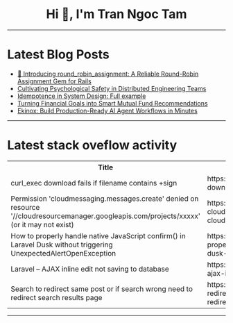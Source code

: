 <h1 align="center">Hi 👋, I'm Tran Ngoc Tam</h1>

---

# Latest Blog Posts 
<!-- BLOG-POST-LIST:START -->
- [💎 Introducing round_robin_assignment: A Reliable Round-Robin Assignment Gem for Rails](https://dev.to/mustafa_duranovic_b25293f/introducing-roundrobinassignment-a-reliable-round-robin-assignment-gem-for-rails-1dmc)
- [Cultivating Psychological Safety in Distributed Engineering Teams](https://dev.to/stormdjent/cultivating-psychological-safety-in-distributed-engineering-teams-1kjf)
- [Idempotence in System Design: Full example](https://dev.to/lukasniessen/idempotence-in-system-design-full-example-2acb)
- [Turning Financial Goals into Smart Mutual Fund Recommendations](https://dev.to/emilp/turning-financial-goals-into-smart-mutual-fund-recommendations-18ig)
- [Ekinox: Build Production-Ready AI Agent Workflows in Minutes](https://dev.to/elreco_/ekinox-build-production-ready-ai-agent-workflows-in-minutes-33k8)
<!-- BLOG-POST-LIST:END -->

---

# Latest stack oveflow activity
<table>
  <tr><th>Title</th><th>Link</th></tr>
  <!-- STACKOVERFLOW:START --><tr><td>curl_exec download fails if filename contains +sign</td><td>https://stackoverflow.com/questions/79794967/curl-exec-download-fails-if-filename-contains-sign</td></tr><tr><td>Permission &#39;cloudmessaging.messages.create&#39; denied on resource &#39;//cloudresourcemanager.googleapis.com/projects/xxxxx&#39; &lpar;or it may not exist&rpar;</td><td>https://stackoverflow.com/questions/79794877/permission-cloudmessaging-messages-create-denied-on-resource-cloudresourcem</td></tr><tr><td>How to properly handle native JavaScript confirm&lpar;&rpar; in Laravel Dusk without triggering UnexpectedAlertOpenException</td><td>https://stackoverflow.com/questions/79794862/how-to-properly-handle-native-javascript-confirm-in-laravel-dusk-without-trigg</td></tr><tr><td>Laravel – AJAX inline edit not saving to database</td><td>https://stackoverflow.com/questions/79794414/laravel-ajax-inline-edit-not-saving-to-database</td></tr><tr><td>Search to redirect same post or if search wrong need to redirect search results page</td><td>https://stackoverflow.com/questions/79794412/search-to-redirect-same-post-or-if-search-wrong-need-to-redirect-search-results</td></tr><!-- STACKOVERFLOW:END -->
</table>

---



